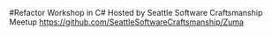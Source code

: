 #Refactor Workshop in C#
Hosted by Seattle Software Craftsmanship Meetup
https://github.com/SeattleSoftwareCraftsmanship/Zuma
